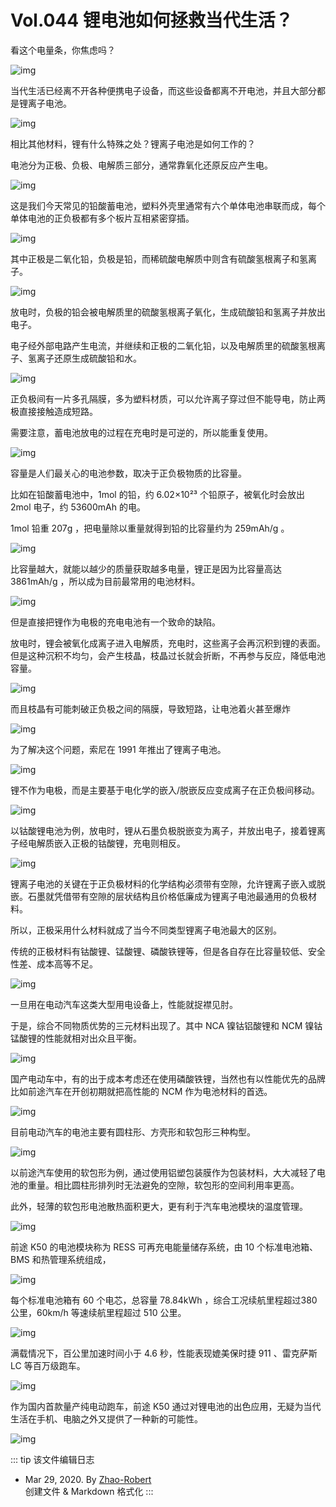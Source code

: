 # Vol.044 锂电池如何拯救当代生活？

看这个电量条，你焦虑吗？

![img](https://paperclip.host/static/U6yRaDu1Naa3V44vsCygRhKI2aM6PFQD0QC5GWVOgnrMZTQD2UtDVLMibA32iaHjEam7jbdfbjDfM92aHPRyBqicg.jpg)

当代生活已经离不开各种便携电子设备，而这些设备都离不开电池，并且大部分都是锂离子电池。

![img](https://paperclip.host/static/U6yRaDu1Naa3V44vsCygRhKI2aM6PFQDu236Lsia8R5ma0vJGaSh6RakDbMMARiclcka98sibdICo4fYvibekd4Lkw.png)

相比其他材料，锂有什么特殊之处？锂离子电池是如何工作的？

电池分为正极、负极、电解质三部分，通常靠氧化还原反应产生电。

![img](https://paperclip.host/static/U6yRaDu1Naa3V44vsCygRhKI2aM6PFQDK1hatJibg05T1lMTnTXhXfw0QBwornvPKuqQDyaQtc0FYJrleudlqcw.gif)

这是我们今天常见的铅酸蓄电池，塑料外壳里通常有六个单体电池串联而成，每个单体电池的正负极都有多个板片互相紧密穿插。

![img](https://paperclip.host/static/U6yRaDu1Naa3V44vsCygRhKI2aM6PFQDBcHqnR0LdbZJDR5ic4tPLGq2ic6ONiblaUAdH1fYyXvxWFmnuCmSz9LRw.gif)

其中正极是二氧化铅，负极是铅，而稀硫酸电解质中则含有硫酸氢根离子和氢离子。

![img](https://paperclip.host/static/U6yRaDu1Naa3V44vsCygRhKI2aM6PFQD6x3ay5bFXYHxHA90BL9PZS2rLNf516wRZibUkZ9ia30r4ToXzrLzKJEQ.png)

放电时，负极的铅会被电解质里的硫酸氢根离子氧化，生成硫酸铅和氢离子并放出电子。

电子经外部电路产生电流，并继续和正极的二氧化铅，以及电解质里的硫酸氢根离子、氢离子还原生成硫酸铅和水。

![img](https://paperclip.host/static/U6yRaDu1Naa3V44vsCygRhKI2aM6PFQDtIqOODXP0aU9RoRUqxZQQBIfRqtwdjq3526nWzXHIc3UicgjJ3Q0PZA.gif)

正负极间有一片多孔隔膜，多为塑料材质，可以允许离子穿过但不能导电，防止两极直接接触造成短路。

需要注意，蓄电池放电的过程在充电时是可逆的，所以能重复使用。

![img](https://paperclip.host/static/U6yRaDu1Naa3V44vsCygRhKI2aM6PFQDMicMs6amgBnyoQUBVUTzQlYmKLiaxS61raExLHXTChYiac8QLc38EI7gA.gif)

容量是人们最关心的电池参数，取决于正负极物质的比容量。

比如在铅酸蓄电池中，1mol 的铅，约 6.02×10²³ 个铅原子，被氧化时会放出 2mol 电子，约 53600mAh 的电。

1mol 铅重 207g ，把电量除以重量就得到铅的比容量约为 259mAh/g 。

![img](https://paperclip.host/static/U6yRaDu1Naa3V44vsCygRhKI2aM6PFQDzbC4zsqDWYqHpsqkZGiaw3ibibn0lSEg7SHOL5hJbicveRMfLgbIGeCZ0A.gif)

比容量越大，就能以越少的质量获取越多电量，锂正是因为比容量高达 3861mAh/g ，所以成为目前最常用的电池材料。

![img](https://paperclip.host/static/U6yRaDu1Naa3V44vsCygRhKI2aM6PFQDZEhPYXpQQ65sR5suP8icB1icTVPPxNNqG9ia4zIJlfS578lsg4ep89PNw.png)

但是直接把锂作为电极的充电电池有一个致命的缺陷。

放电时，锂会被氧化成离子进入电解质，充电时，这些离子会再沉积到锂的表面。但是这种沉积不均匀，会产生枝晶，枝晶过长就会折断，不再参与反应，降低电池容量。

![img](https://paperclip.host/static/U6yRaDu1Naa3V44vsCygRhKI2aM6PFQDklJNn61FIHVVHicxDOZ0GC7Suyj5fWJ3RS17BVcV2pCTxPba38V3LRA.gif)

而且枝晶有可能刺破正负极之间的隔膜，导致短路，让电池着火甚至爆炸

![img](https://paperclip.host/static/U6yRaDu1Naa3V44vsCygRhKI2aM6PFQDBvQiaRdkdOgu3iaLncKicrDl7Lia4MDgu07Uiaibz3T2o40ITquzRxvFPXQg.gif)

为了解决这个问题，索尼在 1991 年推出了锂离子电池。

![img](https://paperclip.host/static/U6yRaDu1Naa3V44vsCygRhKI2aM6PFQDaKuOarvibwyfECprRKRpWLmbIiaq5hC44IaMYVc4jmqwQDPjL9jG6cUg.png)

锂不作为电极，而是主要基于电化学的嵌入/脱嵌反应变成离子在正负极间移动。

![img](https://paperclip.host/static/U6yRaDu1Naa3V44vsCygRhKI2aM6PFQDNeCiavJR8lEyGicv8iczQm3aVpopP5rK41HMeyFk27IJ8y934T4SxxVeA.png)

以钴酸锂电池为例，放电时，锂从石墨负极脱嵌变为离子，并放出电子，接着锂离子经电解质嵌入正极的钴酸锂，充电则相反。

![img](https://paperclip.host/static/U6yRaDu1Naa3V44vsCygRhKI2aM6PFQD2MEW4TTNjnfe2xvcncbSQIg83fUyIDw0dVILymPpc7kT9osiaPrSIOw.gif)

锂离子电池的关键在于正负极材料的化学结构必须带有空隙，允许锂离子嵌入或脱嵌。石墨就凭借带有空隙的层状结构且价格低廉成为锂离子电池最通用的负极材料。

所以，正极采用什么材料就成了当今不同类型锂离子电池最大的区别。

传统的正极材料有钴酸锂、锰酸锂、磷酸铁锂等，但是各自存在比容量较低、安全性差、成本高等不足。

![img](https://paperclip.host/static/U6yRaDu1Naa3V44vsCygRhKI2aM6PFQDNicUfA1ctwIic7VomyL57FfBxhTvFqhhIyzbBoSEwhs1ib6T0Swt5OSqA.png)

一旦用在电动汽车这类大型用电设备上，性能就捉襟见肘。

于是，综合不同物质优势的三元材料出现了。其中 NCA 镍钴铝酸锂和 NCM 镍钴锰酸锂的性能就相对出众且平衡。

![img](https://paperclip.host/static/U6yRaDu1Naa3V44vsCygRhKI2aM6PFQDibOicJ7oF7Rqpb66hZ4ldq1bLroribp8C1p4ia6Syl6ZKa14Iw3YxWBbwQ.png)

国产电动车中，有的出于成本考虑还在使用磷酸铁锂，当然也有以性能优先的品牌比如前途汽车在开创初期就把高性能的 NCM 作为电池材料的首选。

![img](https://paperclip.host/static/U6yRaDu1Naa3V44vsCygRhKI2aM6PFQD8oFO0oNlZicx8Q7BP8oLV1y1O4ttcjAMd0LgXib0Oia7ibvgcsW8Jz5q5A.gif)

目前电动汽车的电池主要有圆柱形、方壳形和软包形三种构型。

![img](https://paperclip.host/static/U6yRaDu1Naa3V44vsCygRhKI2aM6PFQDv5zgicgDOTjiaQJjugp0PRDutWdH0w0iaw7gOjpLkfTic2w9agVr73xBqw.gif)

以前途汽车使用的软包形为例，通过使用铝塑包装膜作为包装材料，大大减轻了电池的重量。相比圆柱形排列时无法避免的空隙，软包形的空间利用率更高。

此外，轻薄的软包形电池散热面积更大，更有利于汽车电池模块的温度管理。

![img](https://paperclip.host/static/U6yRaDu1Naa3V44vsCygRhKI2aM6PFQDpfYBZYLhemOZT2WSoIzpm6Ua7R9kMjUHarj4DLQlPNVHkGTJsdhHmg.gif)

前途 K50 的电池模块称为 RESS 可再充电能量储存系统，由 10 个标准电池箱、BMS 和热管理系统组成，

![img](https://paperclip.host/static/U6yRaDu1Naa3V44vsCygRhKI2aM6PFQD1vseKlrDU4WQiaXnAnmE6IkxKMrXk3sNwUmaPTIL1xtuk5QHEz3lE0A.png)

每个标准电池箱有 60 个电芯，总容量 78.84kWh ，综合工况续航里程超过380公里，60km/h 等速续航里程超过 510 公里。

![img](https://paperclip.host/static/U6yRaDu1Naa3V44vsCygRhKI2aM6PFQDQqMEZLBcu4WZdV0ohvfAkppVGzblG4PKX76GC1hu9iaRookzrb2L0XQ.gif)

满载情况下，百公里加速时间小于 4.6 秒，性能表现媲美保时捷 911 、雷克萨斯 LC 等百万级跑车。

![img](https://paperclip.host/static/U6yRaDu1Naa3V44vsCygRhKI2aM6PFQDy4D8zn2rnLSs2xqgt2mZRO6vYNTWc9KlQe1xkmzhr0PRRK05ryIv7g.gif)

作为国内首款量产纯电动跑车，前途 K50 通过对锂电池的出色应用，无疑为当代生活在手机、电脑之外又提供了一种新的可能性。

![img](https://paperclip.host/static/U6yRaDu1Naa3V44vsCygRhKI2aM6PFQDraCfd8PAyXS5MFibOXknBCag5nLf9NsQjyWaJOomicjO6IOtVcTQxJ4A.gif)

::: tip 该文件编辑日志

- Mar 29, 2020. By [Zhao-Robert](https://github.com/Zhao-Robert)  
创建文件 & Markdown 格式化
:::
